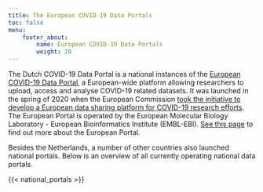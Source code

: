 ```yaml
---
title: The European COVID-19 Data Portals
toc: false
menu:
    footer_about:
        name: European COVID-19 Data Portals
        weight: 20
---
```


The Dutch COVID-19 Data Portal is a national instances of the [European COVID-19 Data Portal](https://covid19dataportal.org/), a European-wide platform allowing researchers to upload, access and analyse COVID-19 related datasets. It was launched in the spring of 2020 when the European Commission [took the initiative to develop a European data sharing platform for COVID-19 research efforts](https://www.embl.org/news/science/embl-ebi-launches-covid-19-data-portal/). The European Portal is operated by the European Molecular Biology Laboratory - European Bioinformatics Institute (EMBL-EBI). [See this page](https://www.covid19dataportal.org/partners) to find out more about the European Portal.

Besides the Netherlands, a number of other countries also launched national portals. Below is an overview of all currently operating national data portals.

{{< national_portals >}}
